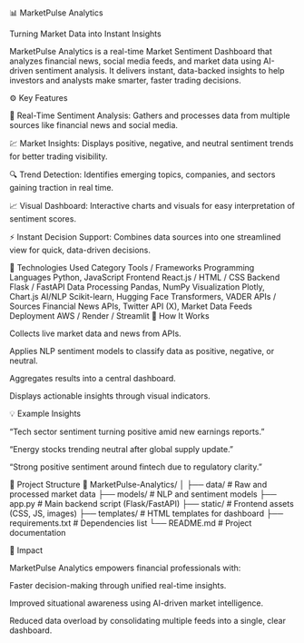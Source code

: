 📊 MarketPulse Analytics

Turning Market Data into Instant Insights

MarketPulse Analytics is a real-time Market Sentiment Dashboard that analyzes financial news, social media feeds, and market data using AI-driven sentiment analysis.
It delivers instant, data-backed insights to help investors and analysts make smarter, faster trading decisions.

⚙️ Key Features

🧠 Real-Time Sentiment Analysis: Gathers and processes data from multiple sources like financial news and social media.

💹 Market Insights: Displays positive, negative, and neutral sentiment trends for better trading visibility.

🔍 Trend Detection: Identifies emerging topics, companies, and sectors gaining traction in real time.

📈 Visual Dashboard: Interactive charts and visuals for easy interpretation of sentiment scores.

⚡ Instant Decision Support: Combines data sources into one streamlined view for quick, data-driven decisions.

🧩 Technologies Used
Category	Tools / Frameworks
Programming Languages	Python, JavaScript
Frontend	React.js / HTML / CSS
Backend	Flask / FastAPI
Data Processing	Pandas, NumPy
Visualization	Plotly, Chart.js
AI/NLP	Scikit-learn, Hugging Face Transformers, VADER
APIs / Sources	Financial News APIs, Twitter API (X), Market Data Feeds
Deployment	AWS / Render / Streamlit
🚀 How It Works

Collects live market data and news from APIs.

Applies NLP sentiment models to classify data as positive, negative, or neutral.

Aggregates results into a central dashboard.

Displays actionable insights through visual indicators.

💡 Example Insights

“Tech sector sentiment turning positive amid new earnings reports.”

“Energy stocks trending neutral after global supply update.”

“Strong positive sentiment around fintech due to regulatory clarity.”

📂 Project Structure
📂 MarketPulse-Analytics/
│
├── data/                    # Raw and processed market data
├── models/                  # NLP and sentiment models
├── app.py                   # Main backend script (Flask/FastAPI)
├── static/                  # Frontend assets (CSS, JS, images)
├── templates/               # HTML templates for dashboard
├── requirements.txt          # Dependencies list
└── README.md                 # Project documentation

🧭 Impact

MarketPulse Analytics empowers financial professionals with:

Faster decision-making through unified real-time insights.

Improved situational awareness using AI-driven market intelligence.

Reduced data overload by consolidating multiple feeds into a single, clear dashboard.

